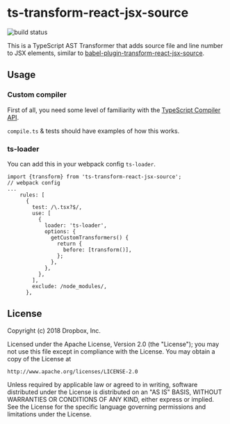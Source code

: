 # ts-transform-react-jsx-source

![build status](https://travis-ci.org/dropbox/ts-transform-react-jsx-source.svg?branch=master)

This is a TypeScript AST Transformer that adds source file and line number to JSX elements, similar to [babel-plugin-transform-react-jsx-source](https://babeljs.io/docs/en/babel-plugin-transform-react-jsx-source).

## Usage
### Custom compiler
First of all, you need some level of familiarity with the [TypeScript Compiler API](https://github.com/Microsoft/TypeScript/wiki/Using-the-Compiler-API).

`compile.ts` & tests should have examples of how this works.

### ts-loader
You can add this in your webpack config `ts-loader`.
```
import {transform} from 'ts-transform-react-jsx-source';
// webpack config
...
    rules: [
      {
        test: /\.tsx?$/,
        use: [
          {
            loader: 'ts-loader',
            options: {
              getCustomTransformers() {
                return {
                  before: [transform()],
                };
              },
            },
          },
        ],
        exclude: /node_modules/,
      },
```

## License

Copyright (c) 2018 Dropbox, Inc.

Licensed under the Apache License, Version 2.0 (the "License");
you may not use this file except in compliance with the License.
You may obtain a copy of the License at

    http://www.apache.org/licenses/LICENSE-2.0

Unless required by applicable law or agreed to in writing, software
distributed under the License is distributed on an "AS IS" BASIS,
WITHOUT WARRANTIES OR CONDITIONS OF ANY KIND, either express or implied.
See the License for the specific language governing permissions and
limitations under the License.